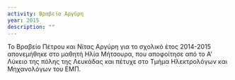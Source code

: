 ```yaml
---
activity: Βραβεία Αργύρη
year: 2015
description: ""
---
```

Το Βραβείο Πέτρου και Νίτας Αργύρη για το σχολικό έτος 2014-2015 απονεμήθηκε στο μαθητή Ηλία Μήτσουρα, που αποφοίτησε από το Α' Λύκειο της πόλης της Λευκάδας και πέτυχε στο Τμήμα Ηλεκτρολόγων και Μηχανολόγων του ΕΜΠ.
